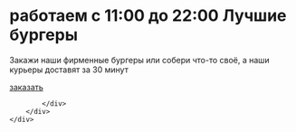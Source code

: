 <!DOCTYPE html>
<html lang="en">
<head>
    <meta charset="UTF-8">
    <meta http-equiv="X-UA-Compatible" content="IE=edge">
    <meta name="viewport" content="width=device-width, initial-scale=1.0">
    <title>Document</title>
    <link rel="preconnect" href="https://fonts.googleapis.com"> 
    <link rel="preconnect" href="https://fonts.gstatic.com" crossorigin> 
    <link href="https://fonts.googleapis.com/css2?family=Lato:wght@700&family=Noto+Sans:wght@700&display=swap" rel="stylesheet">
    <link rel="stylesheet" href="style/main.css">
</head>
<body>
    <div class="main">
        <div class="container">
            <div class="text">
                <h1>
                    <span>работаем с 11:00 до 22:00</span>
                    Лучшие бургеры
                </h1>
                <p>Закажи наши фирменные бургеры или собери что-то своё, а наши курьеры доставят за 30 минут</p>
                <a href="#">заказать</a>
            </div>
            <div class="visual">
                <div class="bg"></div>
               
            </div>
        </div>
    </div>
</body>
</html>
